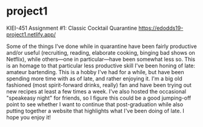 # project1
 KIEI-451 Assignment #1: Classic Cocktail Quarantine
https://edodds19-project1.netlify.app/

Some of the things I've done while in quarantine have been fairly productive and/or useful (recruiting, reading, elaborate cooking, binging bad shows on Netflix), while others—one in particular—have been somewhat less so. This is an homage to that particular less productive skill I've been honing of late: amateur bartending.
This is a hobby I've had for a while, but have been spending more time with as of late, and rather enjoying it. I'm a big old fashioned (most spirit-forward drinks, really) fan and have been trying out new recipes at least a few times a week. 
I've also hosted the occasional "speakeasy night" for friends, so I figure this could be a good jumping-off point to see whether I want to continue that post-graduation while also putting together a website that highlights what I've been doing of late.
I hope you enjoy it!
